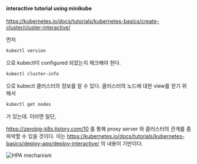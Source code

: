 
#### interactive tutorial using minikube
<https://kubernetes.io/docs/tutorials/kubernetes-basics/create-cluster/cluster-interactive/>

먼저 
```bash
kubectl version
```
으로 kubectl이 configured 되었는지 체크해야 한다. 

```bash
kubectl cluster-info
```
으로 kubectl 클러스터의 정보를 알 수 있다.
클러스터의 노드에 대한 view를 얻기 위해서
```bash
kubectl get nodes
```
가 있는데. 
이러면 일단, 

<https://zerobig-k8s.tistory.com/10> 를 통해 proxy server 와 클러스터의 관계를 좀 파악할 수 있을 것이다.
이는 <https://kubernetes.io/docs/tutorials/kubernetes-basics/deploy-app/deploy-interactive/> 의 내용이 기반이다.

![HPA mechanism](https://user-images.githubusercontent.com/47310668/88129685-abfab280-cc13-11ea-8e64-5d516600dcf6.png)

